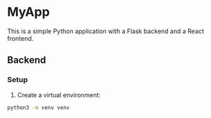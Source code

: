 # MyApp

This is a simple Python application with a Flask backend and a React frontend.

## Backend

### Setup

1. Create a virtual environment:

```sh
python3 -m venv venv
